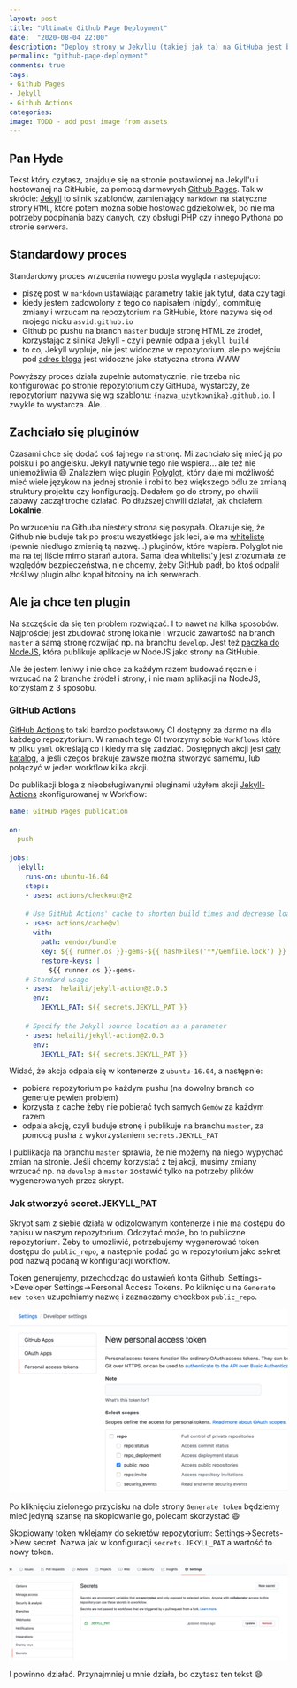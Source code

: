 ```yaml
---
layout: post
title: "Ultimate Github Page Deployment"
date:  "2020-08-04 22:00"
description: "Deploy strony w Jekyllu (takiej jak ta) na GitHuba jest bajecznie prosty. No chyba, że korzysta z pluginów spoza whitelisty... ale nadal da się to łatwo zrobić."
permalink: "github-page-deployment"
comments: true
tags:
- Github Pages
- Jekyll
- Github Actions
categories:
image: TODO - add post image from assets
---
```


## Pan Hyde

Tekst który czytasz, znajduje się na stronie postawionej na Jekyll'u i hostowanej na GitHubie, za pomocą darmowych [Github Pages](https://pages.github.com/). 
Tak w skrócie: [Jekyll](https://jekyllrb.com/) to silnik szablonów, zamieniający `markdown` na statyczne strony `HTML`, które potem można sobie hostować gdziekolwiek,
bo nie ma potrzeby podpinania bazy danych, czy obsługi PHP czy innego Pythona po stronie serwera.

## Standardowy proces

Standardowy proces wrzucenia nowego posta wygląda następująco: 
- piszę post w `markdown` ustawiając parametry takie jak tytuł, data czy tagi.
- kiedy jestem zadowolony z tego co napisałem (nigdy), commituję zmiany i wrzucam na repozytorium na GitHubie, które nazywa się od mojego nicku `asvid.github.io`
- Github po pushu na branch `master` buduje stronę HTML ze źródeł, korzystając z silnika Jekyll - czyli pewnie odpala `jekyll build`
- to co, Jekyll wypluje, nie jest widoczne w repozytorium, ale po wejściu pod [adres bloga](https://asvid.github.io/pl/) jest widoczne jako statyczna strona WWW

Powyższy proces działa zupełnie automatycznie, nie trzeba nic konfigurować po stronie repozytorium czy GitHuba, wystarczy, że repozytorium nazywa się wg szablonu: `{nazwa_użytkownika}.github.io`.
I zwykle to wystarcza. Ale...

## Zachciało się pluginów

Czasami chce się dodać coś fajnego na stronę. Mi zachciało się mieć ją po polsku i po angielsku. Jekyll natywnie tego nie wspiera... ale też nie uniemożliwia :smile:
Znalazłem więc plugin [Polyglot](https://polyglot.untra.io/), który daje mi możliwość mieć wiele języków na jednej stronie i robi to bez większego bólu ze zmianą struktury projektu czy konfiguracją.
Dodałem go do strony, po chwili zabawy zaczął troche działać. Po dłuższej chwili działał, jak chciałem. **Lokalnie**.

Po wrzuceniu na Githuba niestety strona się posypała. Okazuje się, że Github nie buduje tak po prostu wszystkiego jak leci, 
ale ma [whitelistę](https://github.com/github/pages-gem/blob/master/lib/github-pages/plugins.rb#L20) (pewnie niedługo zmienią tą nazwę...) pluginów, które wspiera. 
Polyglot nie ma na tej liście mimo starań autora. Sama idea whitelist'y jest zrozumiała ze względów bezpieczeństwa, nie chcemy, żeby GitHub padł, bo ktoś odpalił złośliwy plugin albo kopał bitcoiny na ich serwerach.

## Ale ja chce ten plugin

Na szczęście da się ten problem rozwiązać. I to nawet na kilka sposobów. Najprościej jest zbudować stronę lokalnie i wrzucić zawartość na branch `master` a samą stronę rozwijać np. na branchu `develop`.
Jest też [paczka do NodeJS](https://www.npmjs.com/package/gh-pages), która publikuje aplikacje w NodeJS jako strony na GitHubie.

Ale że jestem leniwy i nie chce za każdym razem budować ręcznie i wrzucać na 2 branche źródeł i strony, i nie mam aplikacji na NodeJS, korzystam z 3 sposobu. 

### GitHub Actions

[GitHub Actions](https://github.com/features/actions) to taki bardzo podstawowy CI dostępny za darmo na dla każdego repozytorium. 
W ramach tego CI tworzymy sobie `Workflows` które w pliku `yaml` określają co i kiedy ma się zadziać. Dostępnych akcji jest [cały katalog](https://github.com/marketplace?type=actions),
a jeśli czegoś brakuje zawsze można stworzyć samemu, lub połączyć w jeden workflow kilka akcji.

Do publikacji bloga z nieobsługiwanymi pluginami użyłem akcji [Jekyll-Actions](https://github.com/marketplace/actions/jekyll-actions) skonfigurowanej w Workflow:
```yaml
name: GitHub Pages publication

on:
  push
    
jobs:
  jekyll:
    runs-on: ubuntu-16.04
    steps:
    - uses: actions/checkout@v2

    # Use GitHub Actions' cache to shorten build times and decrease load on servers
    - uses: actions/cache@v1
      with:
        path: vendor/bundle
        key: ${{ runner.os }}-gems-${{ hashFiles('**/Gemfile.lock') }}
        restore-keys: |
          ${{ runner.os }}-gems-
    # Standard usage
    - uses:  helaili/jekyll-action@2.0.3
      env:
        JEKYLL_PAT: ${{ secrets.JEKYLL_PAT }}
    
    # Specify the Jekyll source location as a parameter
    - uses: helaili/jekyll-action@2.0.3
      env:
        JEKYLL_PAT: ${{ secrets.JEKYLL_PAT }}
```
Widać, że akcja odpala się w kontenerze z `ubuntu-16.04`, a następnie:
- pobiera repozytorium po każdym pushu (na dowolny branch co generuje pewien problem)
- korzysta z cache żeby nie pobierać tych samych `Gemów` za każdym razem
- odpala akcję, czyli buduje stronę i publikuje na branchu `master`, za pomocą pusha z wykorzystaniem `secrets.JEKYLL_PAT`

I publikacja na branchu `master` sprawia, że nie możemy na niego wypychać zmian na stronie. 
Jeśli chcemy korzystać z tej akcji, musimy zmiany wrzucać np. na `develop` a `master` zostawić tylko na potrzeby plików wygenerowanych przez skrypt.

### Jak stworzyć secret.JEKYLL_PAT

Skrypt sam z siebie działa w odizolowanym kontenerze i nie ma dostępu do zapisu w naszym repozytorium. Odczytać może, bo to publiczne repozytorium.
Żeby to umożliwić, potrzebujemy wygenerować token dostępu do `public_repo`, a następnie podać go w repozytorium jako sekret pod nazwą podaną w konfiguracji workflow.

Token generujemy, przechodząc do ustawień konta Github: Settings->Developer Settings->Personal Access Tokens. 
Po kliknięciu na `Generate new token` uzupełniamy nazwę i zaznaczamy checkbox `public_repo`.

![nowy token](assets/posts/ghpages/token.png)

Po kliknięciu zielonego przycisku na dole strony `Generate token` będziemy mieć jedyną szansę na skopiowanie go, polecam skorzystać :smile:

Skopiowany token wklejamy do sekretów repozytorium: Settings->Secrets->New secret. Nazwa jak w konfiguracji `secrets.JEKYLL_PAT` a wartość to nowy token.

![nowy secret](assets/posts/ghpages/secret.png)

I powinno działać. Przynajmniej u mnie działa, bo czytasz ten tekst :smile: